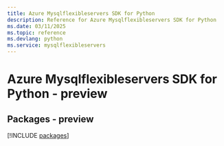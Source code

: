 ```yaml
---
title: Azure Mysqlflexibleservers SDK for Python
description: Reference for Azure Mysqlflexibleservers SDK for Python
ms.date: 03/11/2025
ms.topic: reference
ms.devlang: python
ms.service: mysqlflexibleservers
---
```

# Azure Mysqlflexibleservers SDK for Python - preview
## Packages - preview
[!INCLUDE [packages](mysqlflexibleservers-index.md)]